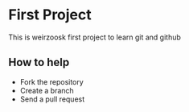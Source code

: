 # First Project

This is weirzoosk first project to learn git and github

## How to help
* Fork the repository
* Create a branch
* Send a pull request
